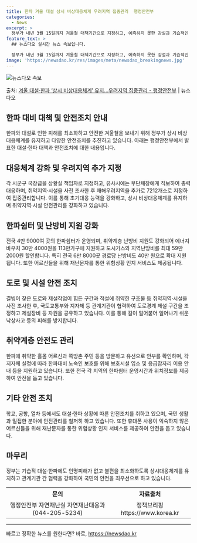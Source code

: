 ```yaml
---
title: 한파 겨울 대설 상시 비상대응체계 우려지역 집중관리  행정안전부
categories:
  - News
excerpt: >
  정부가 내년 3월 15일까지 겨울철 대책기간으로 지정하고, 예측하지 못한 강설과 기습적인 추위에 대비한 상시…
feature_text: >
  ## 뉴스다오 실시간 뉴스 속보입니다.

  정부가 내년 3월 15일까지 겨울철 대책기간으로 지정하고, 예측하지 못한 강설과 기습적인 추위에 대비한 상시…
image: 'https://newsdao.kr/res/images/meta/newsdao_breakingnews.jpg'
---
```


![뉴스다오 속보](httpss://newsdao.kr/res/images/meta/newsdao_breakingnews.jpg)

<p>출처: <a href="httpss://newsdao.kr/2673" rel="dofollow">겨울 대설·한파 ‘상시 비상대응체계’ 유지…우려지역 집중관리 - 행정안전부</a> | 뉴스다오</p>

<h2>한파 대비 대책 및 안전조치 안내</h2>
<p data-ke-size="size16">한파와 대설로 인한 피해를 최소화하고 안전한 겨울철을 보내기 위해 정부가 상시 비상대응체계를 유지하고 다양한 안전조치를 추진하고 있습니다. 아래는 행정안전부에서 발표한 대설·한파 대책과 안전조치에 대한 내용입니다.</p>

<h2 data-ke-size="size26">대응체계 강화 및 우려지역 추가 지정</h2>
<p data-ke-size="size16">각 시군구 국장급을 상황실 책임자로 지정하고, 유사시에는 부단체장에게 직보하여 총력 대응하며, 취약지역·시설을 사전 조사한 후 재해우려지역을 추가로 7212개소로 지정하여 집중관리합니다. 이를 통해 초기대응 능력을 강화하고, 상시 비상대응체계를 유지하며 취약지역·시설 안전관리를 강화하고 있습니다.</p>

<h2 data-ke-size="size26">한파쉼터 및 난방비 지원 강화</h2>
<p data-ke-size="size16">전국 4만 9000여 곳의 한파쉼터가 운영되며, 취약계층 난방비 지원도 강화되어 에너지바우처 30만 4000원을 113만가구에 지원하고 도시가스와 지역난방비를 최대 59만 2000원 할인합니다. 특히 전국 6만 8000곳 경로당 난방비도 40만 원으로 확대 지원됩니다. 또한 어르신들을 위해 재난문자를 통한 위험상황 인지 서비스도 제공됩니다.</p>

<h2 data-ke-size="size26">도로 및 시설 안전 조치</h2>
<p data-ke-size="size16">결빙이 잦은 도로와 제설작업이 힘든 구간과 적설에 취약한 구조물 등 취약지역·시설을 사전 조사한 후, 국토교통부와 지자체 등 관계기관이 협력하여 도로경계 제설 구간을 조정하고 제설장비 등 자원을 공유하고 있습니다. 이를 통해 길이 얼어붙어 일어나기 쉬운 낙상사고 등의 피해를 방지합니다.</p>

<h2 data-ke-size="size26">취약계층 안전도 관리</h2>
<p data-ke-size="size16">한파에 취약한 홀몸 어르신과 쪽방촌 주민 등을 방문하고 유선으로 안부를 확인하며, 각 지자체 실정에 따라 한파대비 노숙인 보호를 위해 보호시설 입소 및 응급잠자리 이용 안내 등을 지원하고 있습니다. 또한 전국 각 지역의 한파쉼터 운영시간과 위치정보를 제공하여 안전을 돕고 있습니다.</p>

<h2 data-ke-size="size26">기타 안전 조치</h2>
<p data-ke-size="size16">학교, 공항, 열차 등에서도 대설·한파 상황에 따른 안전조치를 취하고 있으며, 국민 생활과 밀접한 분야에 안전관리를 철저히 하고 있습니다. 또한 휴대폰 사용이 익숙하지 않은 어르신들을 위해 재난문자를 통한 위험상황 인지 서비스를 제공하여 안전을 돕고 있습니다.</p>

<h2 data-ke-size="size26">마무리</h2>
<p data-ke-size="size16">정부는 기습적 대설·한파에도 인명피해가 없고 불편을 최소화하도록 상시대응체계를 유지하고 관계기관 간 협력을 강화하여 국민의 안전을 최우선으로 하고 있습니다.</p>

<table>
  <tr>
    <th>문의</th>
    <th>자료출처</th>
  </tr>
  <tr>
    <td style="text-align: center; height: 17px;">행정안전부 자연재난실 자연재난대응과(044-205-5234)</td>
    <td style="text-align: center; height: 17px;">정책브리핑 https://www.korea.kr</td>
  </tr>
</table>
<hr> 

빠르고 정확한 뉴스를 원한다면? 바로, <a href="httpss://newsdao.kr" rel="dofollow">httpss://newsdao.kr</a>


